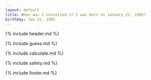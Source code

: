 ```yaml
---
layout: default
title: When was I conceived if I was born on January 22, 1905?
birthday: Jan 22, 1905
---
```


{% include header.md %}

{% include guess.md %}

{% include calculate.md %}

{% include safety.md %}

{% include footer.md %}



